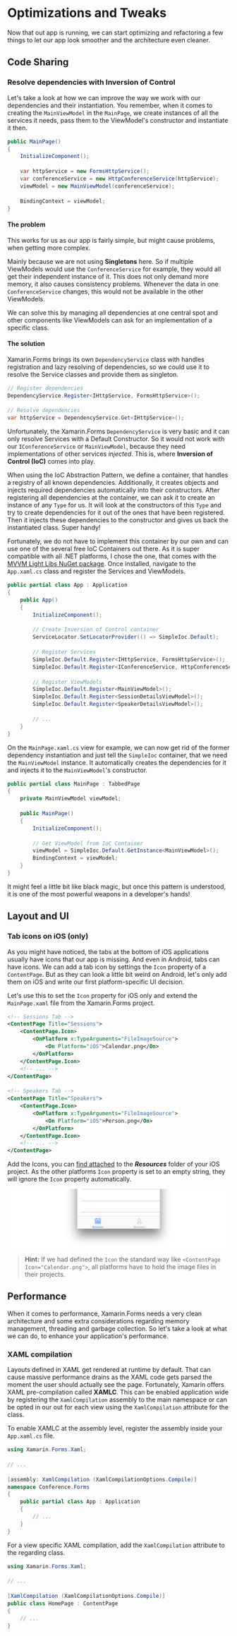 # Optimizations and Tweaks
Now that out app is running, we can start optimizing and refactoring a few things to let our app look smoother and the architecture even cleaner.

## Code Sharing
### Resolve dependencies with Inversion of Control
Let's take a look at how we can improve the way we work with our dependencies and their instantiation. You remember, when it comes to creating the `MainViewModel` in the `MainPage`, we create instances of all the services it needs, pass them to the ViewModel's constructor and instantiate it then.

```csharp
public MainPage()
{
    InitializeComponent();

    var httpService = new FormsHttpService();
    var conferenceService = new HttpConferenceService(httpService);
    viewModel = new MainViewModel(conferenceService);

    BindingContext = viewModel;
}
```

#### The problem
This works for us as our app is fairly simple, but might cause problems, when getting more complex.

Mainly because we are not using **Singletons** here. So if multiple ViewModels would use the `ConferenceService` for example, they would all get their independent instance of it. This does not only demand more memory, it also causes consistency problems. Whenever the data in one `ConferenceService` changes, this would not be available in the other ViewModels.

We can solve this by managing all dependencies at one central spot and other components like ViewModels can ask for an implementation of a specific class.

#### The solution
Xamarin.Forms brings its own `DependencyService` class with handles registration and lazy resolving of dependencies, so we could use it to resolve the Service classes and provide them as singleton.

```csharp
// Register dependencies
DependencyService.Register<IHttpService, FormsHttpService>();

// Resolve dependencies
var httpService = DependencyService.Get<IHttpService>();
```

Unfortunately, the Xamarin.Forms `DependencyService` is very basic and it can only resolve Services with a Default Constructor. So it would not work with our `IConferenceService` or `MainViewModel`, because they need implementations of other services *injected*. This is, where **Inversion of Control (IoC)** comes into play.

When using the IoC Abstraction Pattern, we define a container, that handles a registry of all known dependencies. Additionally, it creates objects and injects required dependencies automatically into their constructors. After registering all dependencies at the container, we can ask it to create an instance of any `Type` for us. It will look at the constructors of this `Type` and try to create dependencies for it out of the ones that have been registered. Then it injects these dependencies to the constructor and gives us back the instantiated class. Super handy!

Fortunately, we do not have to implement this container by our own and can use one of the several free IoC Containers out there. As it is super compatible with all .NET platforms, I chose the one, that comes with the [MVVM Light Libs NuGet package](https://www.nuget.org/packages/MvvmLightLibs/). Once installed, navigate to the `App.xaml.cs` class and register the Services and ViewModels.

```csharp
public partial class App : Application
{
    public App()
    {
        InitializeComponent();

        // Create Inversion of Control container
        ServiceLocator.SetLocatorProvider(() => SimpleIoc.Default);

        // Register Services
        SimpleIoc.Default.Register<IHttpService, FormsHttpService>();
        SimpleIoc.Default.Register<IConferenceService, HttpConferenceService>();

        // Register ViewModels
        SimpleIoc.Default.Register<MainViewModel>();
        SimpleIoc.Default.Register<SessionDetailsViewModel>();
        SimpleIoc.Default.Register<SpeakerDetailsViewModel>();

        // ...
    }
}
```

On the `MainPage.xaml.cs` view for example, we can now get rid of the former dependency instantiation and just tell the `SimpleIoc` container, that we need the `MainViewModel` instance. It automatically creates the dependencies for it and injects it to the `MainViewModel`'s constructor. 

```csharp
public partial class MainPage : TabbedPage
{
    private MainViewModel viewModel;

    public MainPage()
    {
        InitializeComponent();

        // Get ViewModel from IoC Container
        viewModel = SimpleIoc.Default.GetInstance<MainViewModel>();
        BindingContext = viewModel;
    }
}
```

It might feel a little bit like black magic, but once this pattern is understood, it is one of the most powerful weapons in a developer's hands! 

## Layout and UI
### Tab icons on iOS (only)
As you might have noticed, the tabs at the bottom of iOS applications usually have icons that our app is missing. And even in Android, tabs can have icons. We can add a tab icon by settings the `Icon` property of a `ContentPage`. But as they can look a little bit weird on Android, let's only add them on iOS and write our first platform-specific UI decision.

Let's use this to set the `Icon` property for iOS only and extend the `MainPage.xaml` file from the Xamarin.Forms project.

```xml
<!-- Sessions Tab -->
<ContentPage Title="Sessions">
    <ContentPage.Icon>
        <OnPlatform x:TypeArguments="FileImageSource">
            <On Platform="iOS">Calendar.png</On>
        </OnPlatform>
    </ContentPage.Icon>
    <!-- ... -->
</ContentPage>

<!-- Speakers Tab -->
<ContentPage Title="Speakers">
    <ContentPage.Icon>
        <OnPlatform x:TypeArguments="FileImageSource">
            <On Platform="iOS">Person.png</On>
        </OnPlatform>
    </ContentPage.Icon>
    <!-- ... -->
</ContentPage>
```

Add the Icons, you can [find attached](/Icons) to the ***Resources*** folder of your iOS project. As the other platforms `Icon` property is set to an empty string, they will ignore the `Icon` property automatically.

![iOS Tab Icons Screenshot](../Misc/iostabimages.png)

> **Hint:** If we had defined the `Icon` the standard way like `<ContentPage Icon="Calendar.png">`, all platforms have to hold the image files in their projects.


## Performance
When it comes to performance, Xamarin.Forms needs a very clean architecture and some extra considerations regarding memory management, threading and garbage collection. So let's take a look at what we can do, to enhance your application's performance.

### XAML compilation
Layouts defined in XAML get rendered at runtime by default. That can cause massive performance drains as the XAML code gets parsed the moment the user should actually see the page. Fortunately, Xamarin offers XAML pre-compilation called **XAMLC**. This can be enabled application wide by registering the `XamlCompilation` assembly to the main namespace or can be opted in our out for each view using the `XamlCompilation` attribute for the class.

To enable XAMLC at the assembly level, register the assembly inside your `App.xaml.cs` file.

```csharp
using Xamarin.Forms.Xaml;

// ...

[assembly: XamlCompilation (XamlCompilationOptions.Compile)]
namespace Conference.Forms
{
    public partial class App : Application
    {
        // ...
    }
}
```

For a view specific XAML compilation, add the `XamlCompilation` attribute to the regarding class.

```csharp
using Xamarin.Forms.Xaml;

// ...

[XamlCompilation (XamlCompilationOptions.Compile)]
public class HomePage : ContentPage
{
    // ...
}
```